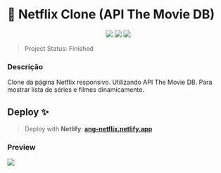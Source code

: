 # 🔎 Netflix Clone (API The Movie DB)

<p align="center">
  <img src="https://img.shields.io/static/v1?label=html&message=HTML5&color=E34F26&style=for-the-badge&logo=html5">
  <img src="https://img.shields.io/static/v1?label=CSS3&message=CSS3&color=1572B6&style=for-the-badge&logo=css3"/>
  <img src="https://img.shields.io/static/v1?label=JS&message=JS&color=F7DF1E&style=for-the-badge&logo=javascript"/>
</p>

> Project Status: Finished
### Descrição
<p>Clone da página Netflix responsivo. Utilizando API The Movie DB. Para mostrar lista de séries e filmes dinamicamente.</p>

## Deploy ✨
>Deploy with **Netlify**: **[ang-netflix.netlify.app](https://ang-netflix.netlify.app/)**

### Preview

<p align="justify">
  <img src="docs\preview.gif">
</p>